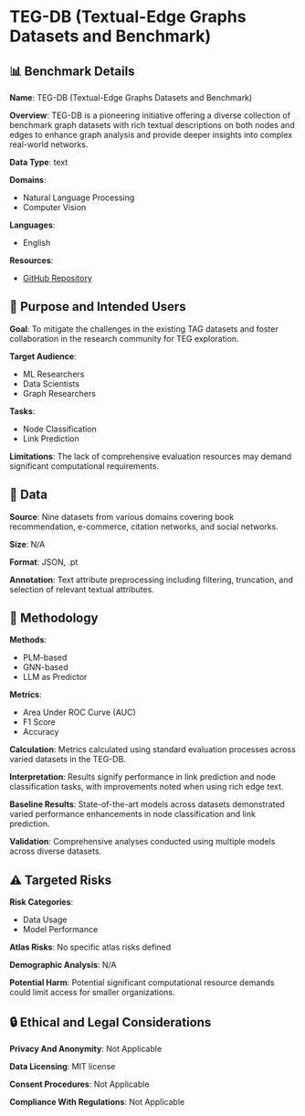 # TEG-DB (Textual-Edge Graphs Datasets and Benchmark)

## 📊 Benchmark Details

**Name**: TEG-DB (Textual-Edge Graphs Datasets and Benchmark)

**Overview**: TEG-DB is a pioneering initiative offering a diverse collection of benchmark graph datasets with rich textual descriptions on both nodes and edges to enhance graph analysis and provide deeper insights into complex real-world networks.

**Data Type**: text

**Domains**:
- Natural Language Processing
- Computer Vision

**Languages**:
- English

**Resources**:
- [GitHub Repository](https://github.com/Zhuofeng-Li/TEG-Benchmark)

## 🎯 Purpose and Intended Users

**Goal**: To mitigate the challenges in the existing TAG datasets and foster collaboration in the research community for TEG exploration.

**Target Audience**:
- ML Researchers
- Data Scientists
- Graph Researchers

**Tasks**:
- Node Classification
- Link Prediction

**Limitations**: The lack of comprehensive evaluation resources may demand significant computational requirements.

## 💾 Data

**Source**: Nine datasets from various domains covering book recommendation, e-commerce, citation networks, and social networks.

**Size**: N/A

**Format**: JSON, .pt

**Annotation**: Text attribute preprocessing including filtering, truncation, and selection of relevant textual attributes.

## 🔬 Methodology

**Methods**:
- PLM-based
- GNN-based
- LLM as Predictor

**Metrics**:
- Area Under ROC Curve (AUC)
- F1 Score
- Accuracy

**Calculation**: Metrics calculated using standard evaluation processes across varied datasets in the TEG-DB.

**Interpretation**: Results signify performance in link prediction and node classification tasks, with improvements noted when using rich edge text.

**Baseline Results**: State-of-the-art models across datasets demonstrated varied performance enhancements in node classification and link prediction.

**Validation**: Comprehensive analyses conducted using multiple models across diverse datasets.

## ⚠️ Targeted Risks

**Risk Categories**:
- Data Usage
- Model Performance

**Atlas Risks**:
No specific atlas risks defined

**Demographic Analysis**: N/A

**Potential Harm**: Potential significant computational resource demands could limit access for smaller organizations.

## 🔒 Ethical and Legal Considerations

**Privacy And Anonymity**: Not Applicable

**Data Licensing**: MIT license

**Consent Procedures**: Not Applicable

**Compliance With Regulations**: Not Applicable
